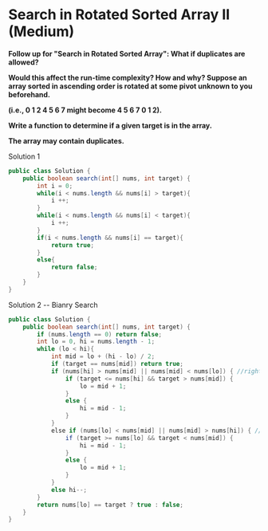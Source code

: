 # Search in Rotated Sorted Array II (Medium)

**Follow up for "Search in Rotated Sorted Array":
What if duplicates are allowed?**

**Would this affect the run-time complexity? How and why?
Suppose an array sorted in ascending order is rotated at some pivot unknown to you beforehand.**

**(i.e., 0 1 2 4 5 6 7 might become 4 5 6 7 0 1 2).**

**Write a function to determine if a given target is in the array.**

**The array may contain duplicates.**

Solution 1
```java
public class Solution {
    public boolean search(int[] nums, int target) {
        int i = 0;
        while(i < nums.length && nums[i] > target){
            i ++;
        }
        while(i < nums.length && nums[i] < target){
            i ++;
        }
        if(i < nums.length && nums[i] == target){
            return true;
        }
        else{
            return false;
        }
    }
}
```

Solution 2 -- Bianry Search
```java
public class Solution {
    public boolean search(int[] nums, int target) {
        if (nums.length == 0) return false;
        int lo = 0, hi = nums.length - 1;
        while (lo < hi){
            int mid = lo + (hi - lo) / 2;
            if (target == nums[mid]) return true;
            if (nums[hi] > nums[mid] || nums[mid] < nums[lo]) { //right is sorted
                if (target <= nums[hi] && target > nums[mid]) {
                    lo = mid + 1;
                }
                else {
                    hi = mid - 1;
                }
            }
            else if (nums[lo] < nums[mid] || nums[mid] > nums[hi]) { //left is sorted
                if (target >= nums[lo] && target < nums[mid]) {
                    hi = mid - 1;
                }
                else {
                    lo = mid + 1;
                }
            }
            else hi--;
        }
        return nums[lo] == target ? true : false;
    }
}
```
